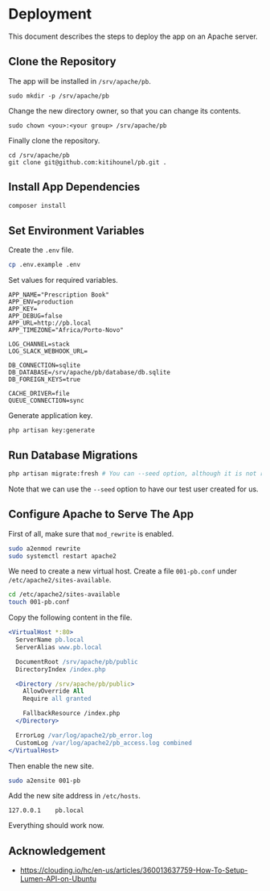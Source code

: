 # Deployment

This document describes the steps to deploy the app on an Apache server.

## Clone the Repository

The app will be installed in `/srv/apache/pb`.

```
sudo mkdir -p /srv/apache/pb
```

Change the new directory owner, so that you can change its contents.

```bash.
sudo chown <you>:<your group> /srv/apache/pb
```

Finally clone the repository.

```
cd /srv/apache/pb
git clone git@github.com:kitihounel/pb.git .
```

## Install App Dependencies

```bash
composer install
```

## Set Environment Variables

Create the `.env` file.

```bash
cp .env.example .env
```

Set values for required variables.

```env
APP_NAME="Prescription Book"
APP_ENV=production
APP_KEY=
APP_DEBUG=false
APP_URL=http://pb.local
APP_TIMEZONE="Africa/Porto-Novo"

LOG_CHANNEL=stack
LOG_SLACK_WEBHOOK_URL=

DB_CONNECTION=sqlite
DB_DATABASE=/srv/apache/pb/database/db.sqlite
DB_FOREIGN_KEYS=true

CACHE_DRIVER=file
QUEUE_CONNECTION=sync
```

Generate application key.

```
php artisan key:generate
```

## Run Database Migrations 

```bash
php artisan migrate:fresh # You can --seed option, although it is not recommended in production.
```

Note that we can use the `--seed` option to have our test user created for us.

## Configure Apache to Serve The App

First of all, make sure that `mod_rewrite` is enabled.

```bash
sudo a2enmod rewrite
sudo systemctl restart apache2
```

We need to create a new virtual host. Create a file `001-pb.conf` under `/etc/apache2/sites-available`.

```bash
cd /etc/apache2/sites-available
touch 001-pb.conf
```

Copy the following content in the file.

```apache
<VirtualHost *:80>
  ServerName pb.local
  ServerAlias www.pb.local

  DocumentRoot /srv/apache/pb/public
  DirectoryIndex /index.php

  <Directory /srv/apache/pb/public>
    AllowOverride All
    Require all granted

    FallbackResource /index.php
  </Directory>

  ErrorLog /var/log/apache2/pb_error.log
  CustomLog /var/log/apache2/pb_access.log combined
</VirtualHost>
```

Then enable the new site.

```bash
sudo a2ensite 001-pb
```

Add the new site address in `/etc/hosts`.

```
127.0.0.1    pb.local
```

Everything should work now.

## Acknowledgement

- https://clouding.io/hc/en-us/articles/360013637759-How-To-Setup-Lumen-API-on-Ubuntu
